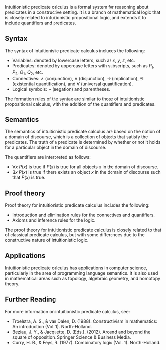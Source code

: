 Intuitionistic predicate calculus is a formal system for reasoning about predicates in a constructive setting. It is a branch of mathematical logic that is closely related to intuitionistic propositional logic, and extends it to include quantifiers and predicates.

## Syntax

The syntax of intuitionistic predicate calculus includes the following:

-   Variables: denoted by lowercase letters, such as $x$, $y$, $z$, etc.
-   Predicates: denoted by uppercase letters with subscripts, such as $P_1$, $P_2$, $Q_1$, $Q_2$, etc.
-   Connectives: $\land$ (conjunction), $\lor$ (disjunction), $\to$ (implication), $\exists$ (existential quantification), and $\forall$ (universal quantification).
-   Logical symbols: $\neg$ (negation) and parentheses.

The formation rules of the syntax are similar to those of intuitionistic propositional calculus, with the addition of the quantifiers and predicates.

## Semantics

The semantics of intuitionistic predicate calculus are based on the notion of a domain of discourse, which is a collection of objects that satisfy the predicates. The truth of a predicate is determined by whether or not it holds for a particular object in the domain of discourse.

The quantifiers are interpreted as follows:

-   $\forall x\ P(x)$ is true if $P(x)$ is true for all objects $x$ in the domain of discourse.
-   $\exists x\ P(x)$ is true if there exists an object $x$ in the domain of discourse such that $P(x)$ is true.

## Proof theory

Proof theory for intuitionistic predicate calculus includes the following:

-   Introduction and elimination rules for the connectives and quantifiers.
-   Axioms and inference rules for the logic.

The proof theory for intuitionistic predicate calculus is closely related to that of classical predicate calculus, but with some differences due to the constructive nature of intuitionistic logic.

## Applications

Intuitionistic predicate calculus has applications in computer science, particularly in the area of programming language semantics. It is also used in mathematical areas such as topology, algebraic geometry, and homotopy theory.

## Further Reading

For more information on intuitionistic predicate calculus, see:

-   Troelstra, A. S., & van Dalen, D. (1988). Constructivism in mathematics: An introduction (Vol. 1). North-Holland.
-   Beziau, J. Y., & Jacquette, D. (Eds.). (2012). Around and beyond the square of opposition. Springer Science & Business Media.
-   Curry, H. B., & Feys, R. (1977). Combinatory logic (Vol. 1). North-Holland.